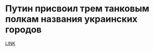 # Путин присвоил трем танковым полкам названия украинских городов



[LINK](https://varlamov.ru/2989750.html)